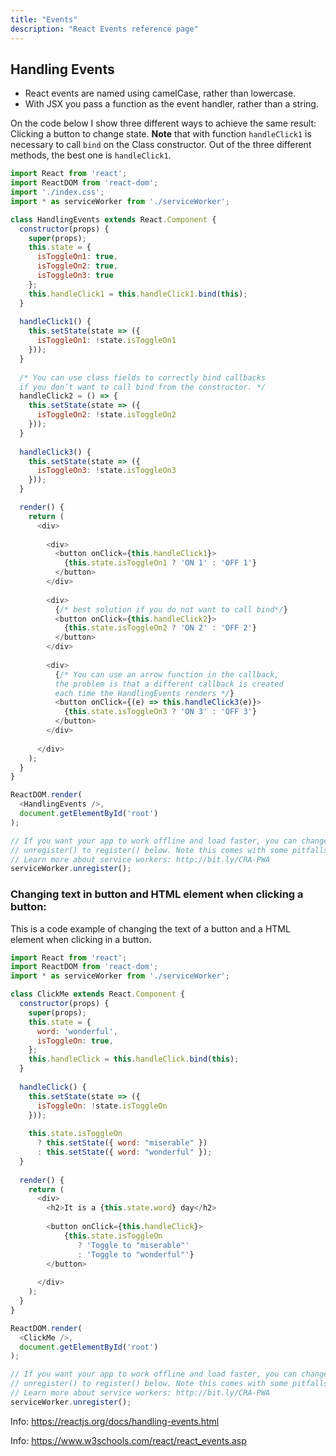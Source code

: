 ```yaml
---
title: "Events"
description: "React Events reference page"
---
```


## Handling Events

- React events are named using camelCase, rather than lowercase.
- With JSX you pass a function as the event handler, rather than a string.

On the code below I show three different ways to achieve the same result: Clicking a button to change state. **Note** that with function `handleClick1` is necessary to call `bind` on the Class constructor. Out of  the three different methods, the best one is `handleClick1`.

```js
import React from 'react';
import ReactDOM from 'react-dom';
import './index.css';
import * as serviceWorker from './serviceWorker';

class HandlingEvents extends React.Component {
  constructor(props) {
    super(props);
    this.state = {
      isToggleOn1: true,
      isToggleOn2: true,
      isToggleOn3: true
    };
    this.handleClick1 = this.handleClick1.bind(this);
  }
  
  handleClick1() {
    this.setState(state => ({
      isToggleOn1: !state.isToggleOn1
    }));
  }
  
  /* You can use class fields to correctly bind callbacks
  if you don’t want to call bind from the constructor. */
  handleClick2 = () => {
    this.setState(state => ({
      isToggleOn2: !state.isToggleOn2
    }));
  }
  
  handleClick3() {
    this.setState(state => ({
      isToggleOn3: !state.isToggleOn3
    }));
  }  

  render() {
    return (
      <div>
        
        <div>
          <button onClick={this.handleClick1}>
            {this.state.isToggleOn1 ? 'ON 1' : 'OFF 1'}
          </button>
        </div>
        
        <div>
          {/* best solution if you do not want to call bind*/}
          <button onClick={this.handleClick2}>
            {this.state.isToggleOn2 ? 'ON 2' : 'OFF 2'}
          </button>
        </div>
        
        <div>
          {/* You can use an arrow function in the callback, 
          the problem is that a different callback is created
          each time the HandlingEvents renders */}
          <button onClick={(e) => this.handleClick3(e)}>
            {this.state.isToggleOn3 ? 'ON 3' : 'OFF 3'}
          </button>
        </div>
        
      </div>
    );
  }
}

ReactDOM.render(
  <HandlingEvents />,
  document.getElementById('root')
);

// If you want your app to work offline and load faster, you can change
// unregister() to register() below. Note this comes with some pitfalls.
// Learn more about service workers: http://bit.ly/CRA-PWA
serviceWorker.unregister();
```


### Changing text in button and HTML element when clicking a button:
This is a code example of changing the text of a button and a HTML element when clicking in a button.

```js
import React from 'react';
import ReactDOM from 'react-dom';
import * as serviceWorker from './serviceWorker';

class ClickMe extends React.Component {
  constructor(props) {
    super(props);
    this.state = {
      word: 'wonderful',
      isToggleOn: true,
    };
    this.handleClick = this.handleClick.bind(this);
  }
   
  handleClick() {
    this.setState(state => ({
      isToggleOn: !state.isToggleOn
    }));
    
    this.state.isToggleOn
      ? this.setState({ word: "miserable" })
      : this.setState({ word: "wonderful" });
  }
  
  render() {
    return (
      <div>
        <h2>It is a {this.state.word} day</h2>
        
        <button onClick={this.handleClick}>
            {this.state.isToggleOn
               ? 'Toggle to "miserable"' 
               : 'Toggle to "wonderful"'}
        </button>
        
      </div>
    );
  }
}

ReactDOM.render(
  <ClickMe />,
  document.getElementById('root')
);

// If you want your app to work offline and load faster, you can change
// unregister() to register() below. Note this comes with some pitfalls.
// Learn more about service workers: http://bit.ly/CRA-PWA
serviceWorker.unregister();
```



Info: https://reactjs.org/docs/handling-events.html

Info: https://www.w3schools.com/react/react_events.asp
